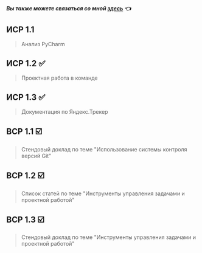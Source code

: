 
#### *Вы также можете связаться со мной [здесь](https://vk.com/nestessia) 👈*



## ИСР 1.1

> Анализ PyCharm



## ИСР 1.2 ✅

>Проектная работа в команде


## ИСР 1.3 ✅

>Документация по Яндекс.Трекер


## ВСР 1.1 ☑️

>Стендовый доклад по теме "Использование системы контроля версий Git"
    

## ВСР 1.2 ☑️

>Список статей по теме "Инструменты управления задачами и проектной работой" 
    
    
## ВСР 1.3 ☑️

>Стендовый доклад по теме "Инструменты управления задачами и проектной работой"
